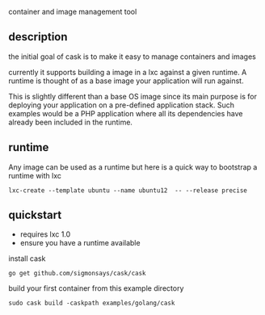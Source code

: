 container and image management tool

description
--------------
the initial goal of cask is to make it easy to manage containers and images

currently it supports building a image in a lxc against a given runtime. A
runtime is thought of as a base image your application will run against.

This is slightly different than a base OS image since its main purpose is
for deploying your application on a pre-defined application stack.  Such
examples would be a PHP application where all its dependencies have already
been included in the runtime.

runtime
--------------
Any image can be used as a runtime but here is a quick way to bootstrap a runtime with lxc

    lxc-create --template ubuntu --name ubuntu12  -- --release precise

quickstart
--------------
- requires lxc 1.0 
- ensure you have a runtime available

install cask

    go get github.com/sigmonsays/cask/cask

build your first container from this example directory

    sudo cask build -caskpath examples/golang/cask


